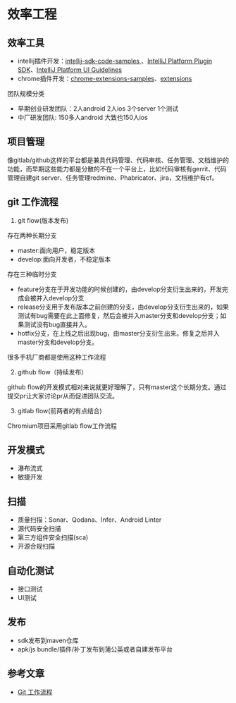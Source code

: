 #  效率工程

## 效率工具
- intellij插件开发：[intellij-sdk-code-samples
](https://github.com/JetBrains/intellij-sdk-code-samples)、[IntelliJ Platform Plugin SDK](https://plugins.jetbrains.com/docs/intellij/kotlin-ui-dsl.html#layout-structure)、[IntelliJ Platform UI Guidelines](https://jetbrains.design/intellij/)
- chrome插件开发：[chrome-extensions-samples](https://github.com/GoogleChrome/chrome-extensions-samples)、[extensions](https://developer.chrome.com/docs/extensions/mv3/)

团队规模分类

- 早期创业研发团队：2人android 2人ios 3个server  1个测试
- 中厂研发团队: 150多人android 大致也150人ios

## 项目管理

像gitlab/github这样的平台都是兼具代码管理、代码审核、任务管理、文档维护的功能，而早期这些能力都是分散的不在一个平台上，比如代码审核有gerrit、代码管理自建git server、任务管理redmine、Phabricator、jira，文档维护有cf。

## git 工作流程
1. git flow(版本发布)

存在两种长期分支

- master:面向用户，稳定版本
- develop:面向开发者，不稳定版本

存在三种临时分支

- feature分支在于开发功能的时候创建的，由develop分支衍生出来的，开发完成会被并入develop分支
- release分支用于发布版本之前创建的分支，由develop分支衍生出来的，如果测试有bug需要在此上面修复，然后会被并入master分支和develop分支；如果测试没有bug直接并入。
- hotfix分支，在上线之后出现bug，由master分支衍生出来。修复之后并入master分支和develop分支。

很多手机厂商都是使用这种工作流程

2. github flow（持续发布）

github flow的开发模式相对来说就更好理解了，只有master这个长期分支。通过提交pr让大家讨论pr从而促进团队交流。

3. gitlab flow(前两者的有点结合)

Chromium项目采用gitlab flow工作流程

## 开发模式

- 瀑布流式
- 敏捷开发

## 扫描
- 质量扫描：Sonar、Qodana、Infer、Android Linter
- 源代码安全扫描
- 第三方组件安全扫描(sca)
- 开源合规扫描
## 自动化测试
- 接口测试
- UI测试
## 发布
- sdk发布到maven仓库
- apk/js bundle/插件/补丁发布到蒲公英或者自建发布平台

## 参考文章

- [Git 工作流程](http://www.ruanyifeng.com/blog/2015/12/git-workflow.html)
